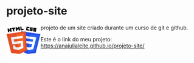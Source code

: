 # projeto-site

<img src="Imagens/HTML-CSS.png" alt="Logo" align="left" width="90">

 projeto de um site criado durante um curso de git e github.
 
 Este é o link do meu projeto: https://anajulialeite.github.io/projeto-site/
